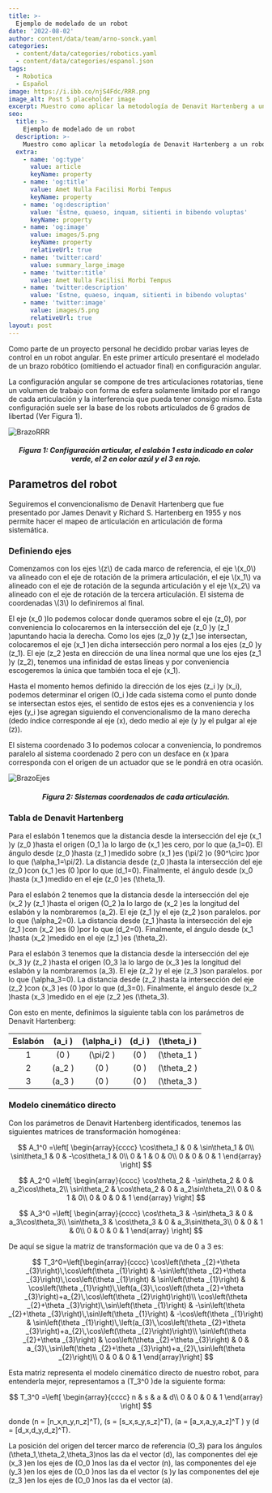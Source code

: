 ```yaml
---
title: >-
  Ejemplo de modelado de un robot
date: '2022-08-02'
author: content/data/team/arno-sonck.yaml
categories:
  - content/data/categories/robotics.yaml
  - content/data/categories/espanol.json
tags:
  - Robotica
  - Español
image: https://i.ibb.co/njS4Fdc/RRR.png
image_alt: Post 5 placeholder image
excerpt: Muestro como aplicar la metodología de Denavit Hartenberg a un robot angular.
seo:
  title: >-
    Ejemplo de modelado de un robot
  description: >-
    Muestro como aplicar la metodología de Denavit Hartenberg a un robot angular.
  extra:
    - name: 'og:type'
      value: article
      keyName: property
    - name: 'og:title'
      value: Amet Nulla Facilisi Morbi Tempus
      keyName: property
    - name: 'og:description'
      value: 'Estne, quaeso, inquam, sitienti in bibendo voluptas'
      keyName: property
    - name: 'og:image'
      value: images/5.png
      keyName: property
      relativeUrl: true
    - name: 'twitter:card'
      value: summary_large_image
    - name: 'twitter:title'
      value: Amet Nulla Facilisi Morbi Tempus
    - name: 'twitter:description'
      value: 'Estne, quaeso, inquam, sitienti in bibendo voluptas'
    - name: 'twitter:image'
      value: images/5.png
      relativeUrl: true
layout: post
---
```


<head>
<title>MathJax TeX Test Page</title>
<script src="https://polyfill.io/v3/polyfill.min.js?features=es6"></script>
<script type="text/javascript" id="MathJax-script" async
  src="https://cdn.jsdelivr.net/npm/mathjax@3/es5/tex-chtml.js">
</script>
</head>
<body>
Como parte de un proyecto personal he decidido probar varias leyes de control en un robot angular. En este primer artículo presentaré el modelado de un brazo robótico (omitiendo el actuador final) en configuración angular.

La configuración angular se compone de tres articulaciones rotatorias, tiene un volumen de trabajo con forma de esfera solamente limitado por el rango de cada articulación y la interferencia que pueda tener consigo mismo. Esta configuración suele ser la base de los robots articulados de 6 grados de libertad (Ver Figura 1).

![BrazoRRR](https://i.ibb.co/njS4Fdc/RRR.png)
<h5><center> Figura 1: Configuración articular, el eslabón 1 esta indicado en color verde, el 2 en color azúl y el 3 en rojo. </center></h5>


<h2> Parametros del robot </h2>
Seguiremos el convencionalismo  de Denavit Hartenberg que fue presentado por James Denavit y Richard S. Hartenberg en 1955 y nos permite hacer el mapeo de articulación en articulación de forma sistemática.

<h3> Definiendo ejes </h3>
Comenzamos con los ejes \(z\) de cada marco de referencia, el eje \(x_0\) va alineado con el eje de rotación de la primera articulación, el eje \(x_1\) va alineado con el eje de rotación de la segunda articulación y el eje \(x_2\) va alineado con el eje de rotación de la tercera articulación. El sistema de coordenadas \(3\) lo definiremos al final.

El eje \(x_0 \)lo podemos colocar donde queramos sobre el eje \(z_0\), por conveniencia lo colocaremos en la intersección del eje \(z_0 \)y \(z_1 \)apuntando hacia la derecha. Como los ejes \(z_0 \)y \(z_1 \)se intersectan, colocaremos el eje \(x_1 \)en dicha intersección pero normal a los ejes \(z_0 \)y \(z_1\). El eje \(z_2 \)esta en dirección de una línea normal que une los ejes \(z_1 \)y \(z_2\), tenemos una infinidad de estas líneas y por conveniencia escogeremos la única que también toca el eje \(x_1\).

Hasta el momento hemos definido la dirección de los ejes \(z_i \)y \(x_i\), podemos determinar el origen \(O_i \)de cada sistema como el punto donde se intersectan estos ejes, el sentido de estos ejes es a conveniencia y los ejes \(y_i \)se agregan siguiendo el convencionalismo de la mano derecha (dedo índice corresponde al eje \(x\), dedo medio al eje \(y \)y el pulgar al eje \(z\)).

El sistema coordenado 3 lo podemos colocar a conveniencia, lo pondremos paralelo al sistema coordenado 2 pero con un desface en \(x \)para corresponda con el origen de un actuador que se le pondrá en otra ocasión.

![BrazoEjes](https://i.ibb.co/BgVYm2d/Esquema-RRR.png)
<h5><center> Figura 2: Sistemas coordenados de cada articulación. </center></h5>

### Tabla de Denavit Hartenberg
Para el eslabón 1 tenemos que la distancia desde la intersección del eje \(x_1 \)y \(z_0 \)hasta el origen \(O_1 \)a lo largo de \(x_1 \)es cero, por lo que \(a_1=0\). El ángulo desde \(z_0 \)hasta \(z_1 \)medido sobre \(x_1 \)es \(\pi/2 \)o \(90^\circ \)por lo que \(\alpha_1=\pi/2\). La distancia desde \(z_0 \)hasta la intersección del eje \(z_0 \)con \(x_1 \)es \(0 \)por lo que \(d_1=0\). Finalmente, el ángulo desde \(x_0 \)hasta \(x_1 \)medido en el eje \(z_0 \)es \(\theta_1\).

Para el eslabón 2 tenemos que la distancia desde la intersección del eje \(x_2 \)y \(z_1 \)hasta el origen \(O_2 \)a lo largo de \(x_2 \)es la longitud del eslabón y la nombraremos \(a_2\). El eje \(z_1 \)y el eje \(z_2 \)son paralelos. por lo que \(\alpha_2=0\). La distancia desde \(z_1 \)hasta la intersección del eje \(z_1 \)con \(x_2 \)es \(0 \)por lo que \(d_2=0\). Finalmente, el ángulo desde \(x_1 \)hasta \(x_2 \)medido en el eje \(z_1 \)es \(\theta_2\).

Para el eslabón 3 tenemos que la distancia desde la intersección del eje \(x_3 \)y \(z_2 \)hasta el origen \(O_3 \)a lo largo de \(x_3 \)es la longitud del eslabón y la nombraremos \(a_3\). El eje \(z_2 \)y el eje \(z_3 \)son paralelos. por lo que \(\alpha_3=0\). La distancia desde \(z_2 \)hasta la intersección del eje \(z_2 \)con \(x_3 \)es \(0 \)por lo que \(d_3=0\). Finalmente, el ángulo desde \(x_2 \)hasta \(x_3 \)medido en el eje \(z_2 \)es \(\theta_3\).

Con esto en mente, definimos la siguiente tabla con los parámetros de Denavit Hartenberg:

| Eslabón | \(a_i \)| \(\alpha_i \) | \(d_i \)| \(\theta_i \)|
|:-------:|:-----:|:-----------:|:-----:|:----------:|
|    1    |  \(0 \) |  \(\pi/2 \)   |  \(0 \) | \(\theta_1 \)|
|    2    | \(a_2 \)|     \(0 \)    |  \(0 \) | \(\theta_2 \)|
|    3    | \(a_3 \)|     \(0 \)    |  \(0 \) | \(\theta_3 \)|

### Modelo cinemático directo

Con los parámetros de Denavit Hartenberg identificados, tenemos las siguientes matrices de transformación homogénea:

$$
A_1^0 =\left[ \begin{array}{cccc}
\cos\theta_1 & 0 &  \sin\theta_1 & 0\\
\sin\theta_1 & 0 & -\cos\theta_1 & 0\\
     0      & 1 &       0      & 0\\
     0      & 0 &       0      & 1
\end{array} \right]
$$

$$
A_2^0 =\left[ \begin{array}{cccc}
\cos\theta_2 & -\sin\theta_2 &  0 & a_2\cos\theta_2\\
\sin\theta_2 &  \cos\theta_2 &  0 & a_2\sin\theta_2\\
      0      &        0      &  1 &       0\\
      0      &        0      &  0 & 1
\end{array} \right]
$$

$$
A_3^0 =\left[ \begin{array}{cccc}
\cos\theta_3 & -\sin\theta_3 &  0 & a_3\cos\theta_3\\
\sin\theta_3 &  \cos\theta_3 &  0 & a_3\sin\theta_3\\
      0      &       0       &  1 &       0\\
      0      &       0       &  0 &       1
\end{array} \right]
$$

De aquí se sigue la matriz de transformación que va de 0 a 3 es:

$$
T_3^0=\left[\begin{array}{cccc} \cos\left(\theta _{2}+\theta _{3}\right)\,\cos\left(\theta _{1}\right) & -\sin\left(\theta _{2}+\theta _{3}\right)\,\cos\left(\theta _{1}\right) & \sin\left(\theta _{1}\right) & \cos\left(\theta _{1}\right)\,\left(a_{3}\,\cos\left(\theta _{2}+\theta _{3}\right)+a_{2}\,\cos\left(\theta _{2}\right)\right)\\ \cos\left(\theta _{2}+\theta _{3}\right)\,\sin\left(\theta _{1}\right) & -\sin\left(\theta _{2}+\theta _{3}\right)\,\sin\left(\theta _{1}\right) & -\cos\left(\theta _{1}\right) & \sin\left(\theta _{1}\right)\,\left(a_{3}\,\cos\left(\theta _{2}+\theta _{3}\right)+a_{2}\,\cos\left(\theta _{2}\right)\right)\\ \sin\left(\theta _{2}+\theta _{3}\right) & \cos\left(\theta _{2}+\theta _{3}\right) & 0 & a_{3}\,\sin\left(\theta _{2}+\theta _{3}\right)+a_{2}\,\sin\left(\theta _{2}\right)\\ 0 & 0 & 0 & 1 \end{array}\right]
$$

Esta matriz representa el modelo cinemático directo de nuestro robot, para entenderla mejor, representamos a \(T_3^0 \)de la siguiente forma:

$$
T_3^0 =\left[ \begin{array}{cccc}
      n      &       s       &  a &       d\\
      0      &       0       &  0 &       1
\end{array} \right]
$$

donde \(n = [n_x,n_y,n_z]^T\), \(s = [s_x,s_y,s_z]^T\), \(a = [a_x,a_y,a_z]^T \) y \(d = [d_x,d_y,d_z]^T\).

La posición del origen del tercer marco de referencia \(O_3\) para los ángulos \(\theta_1,\theta_2,\theta_3\)nos las da el vector \(d\), las componentes del eje \(x_3 \)en los ejes de \(O_0 \)nos las da el vector \(n\), las componentes del eje \(y_3 \)en los ejes de \(O_0 \)nos las da el vector \(s \)y las componentes del eje \(z_3 \)en los ejes de \(O_0 \)nos las da el vector \(a\).

</body>